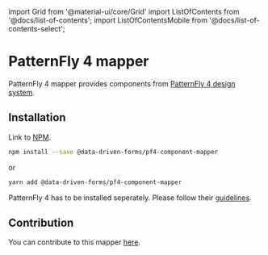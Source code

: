 import Grid from '@material-ui/core/Grid'
import ListOfContents from '@docs/list-of-contents';
import ListOfContentsMobile from '@docs/list-of-contents-select';

<Grid container item>

<ListOfContentsMobile file="mappers/pf4-component-mapper" />
<Grid item xs={12} md={10}>

# PatternFly 4 mapper

PatternFly 4 mapper provides components from [PatternFly 4 design system](https://www.patternfly.org/v4/).

## Installation

Link to [NPM](https://www.npmjs.com/package/@data-driven-forms/pf4-component-mapper).

```bash
npm install --save @data-driven-forms/pf4-component-mapper
```
or
```bash
yarn add @data-driven-forms/pf4-component-mapper
```

PatternFly 4 has to be installed seperately. Please follow their [guidelines](https://www.patternfly.org/v4/get-started/developers#react).

## Contribution

You can contribute to this mapper [here](https://github.com/data-driven-forms/react-forms/tree/master/packages/pf4-component-mapper).

</Grid>
<Grid item xs={false} md={2}>
  <ListOfContents file="mappers/pf4-component-mapper" />
</Grid>
</Grid>
